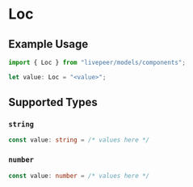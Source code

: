 # Loc

## Example Usage

```typescript
import { Loc } from "livepeer/models/components";

let value: Loc = "<value>";
```

## Supported Types

### `string`

```typescript
const value: string = /* values here */
```

### `number`

```typescript
const value: number = /* values here */
```

